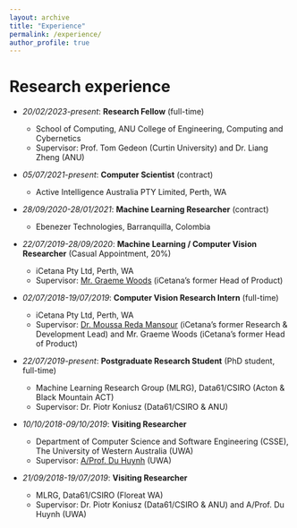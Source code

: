 ```yaml
---
layout: archive
title: "Experience"
permalink: /experience/
author_profile: true
---
```


Research experience
======
* *20/02/2023-present*: **Research Fellow** (full-time)
  * School of Computing, ANU College of Engineering, Computing and Cybernetics
  * Supervisor: Prof. Tom Gedeon (Curtin University) and Dr. Liang Zheng (ANU)

* *05/07/2021-present*: **Computer Scientist** (contract)
  * Active Intelligence Australia PTY Limited, Perth, WA

* *28/09/2020-28/01/2021*: **Machine Learning Researcher** (contract)
  * Ebenezer Technologies, Barranquilla, Colombia

* *22/07/2019-28/09/2020*: **Machine Learning / Computer Vision Researcher** (Casual Appointment, 20%)
  * iCetana Pty Ltd, Perth, WA
  * Supervisor: [Mr. Graeme Woods](https://www.linkedin.com/in/graeme-woods-877608213/) (iCetana’s former Head of Product)

* *02/07/2018-19/07/2019*: **Computer Vision Research Intern** (full-time)
  * iCetana Pty Ltd, Perth, WA
  * Supervisor: [Dr. Moussa Reda Mansour](https://scholar.google.com/citations?user=3WWA0FMAAAAJ&hl=en) (iCetana’s former Research & Development Lead) and Mr. Graeme Woods (iCetana’s former Head of Product)

* *22/07/2019-present*: **Postgraduate Research Student** (PhD student, full-time)
  * Machine Learning Research Group (MLRG), Data61/CSIRO (Acton & Black Mountain ACT)
  * Supervisor: Dr. Piotr Koniusz (Data61/CSIRO & ANU)

* *10/10/2018-09/10/2019*: **Visiting Researcher**
  * Department of Computer Science and Software Engineering (CSSE), The University of Western Australia (UWA)
  * Supervisor: [A/Prof. Du Huynh](https://research-repository.uwa.edu.au/en/persons/du-huynh) (UWA)

* *21/09/2018-19/07/2019*: **Visiting Researcher**
  * MLRG, Data61/CSIRO (Floreat WA)
  * Supervisor: Dr. Piotr Koniusz (Data61/CSIRO & ANU) and A/Prof. Du Huynh (UWA)
